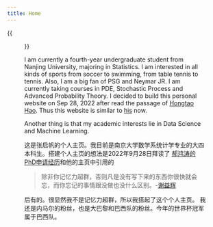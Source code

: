 ```yaml
---
title: Home
---
```


{{<figure src="https://animalcorner.org/wp-content/uploads/2020/07/Japanese-Dog-Breeds-Akita.jpg" title="This is me, which is me (我就是我，不一样的烟火)" width="450">}}

I am currently a fourth-year undergraduate student from Nanjing University, majoring in Statistics. I am interested in all kinds of sports from soccer to swimming, from table tennis to tennis. Also, I am a big fan of PSG and Neymar JR. I am currently taking courses in PDE, Stochastic Process and Advanced Probability Theory. I decided to build this personal website on Sep 28, 2022 after read the passage of [Hongtao Hao](https://cosx.org/2022/09/my-phd-app/). Thus this website is similar to [his](https://hongtaoh.com/) now. 

Another thing is that my academic interests lie in Data Science and Machine Learning. 

这是张启帆的个人主页。我目前是南京大学数学系统计学专业的大四本科生。搭建个人主页的想法是2022年9月28日拜读了
[郝鸿涛的PhD申请经历](https://cosx.org/2022/09/my-phd-app/)和他的主页中引用的
>除非你记忆力超群，否则凡是没有写下来的东西你很快就会忘，而你忘记的事情跟没做也没什么区别。-[谢益辉](https://yihui.org/)

后有的。很显然我不是记忆力超群，所以我搭起了这个个人主页。
我还是内马尔的粉丝，也是大巴黎和巴西队的粉丝。今年的世界杯冠军属于巴西队。